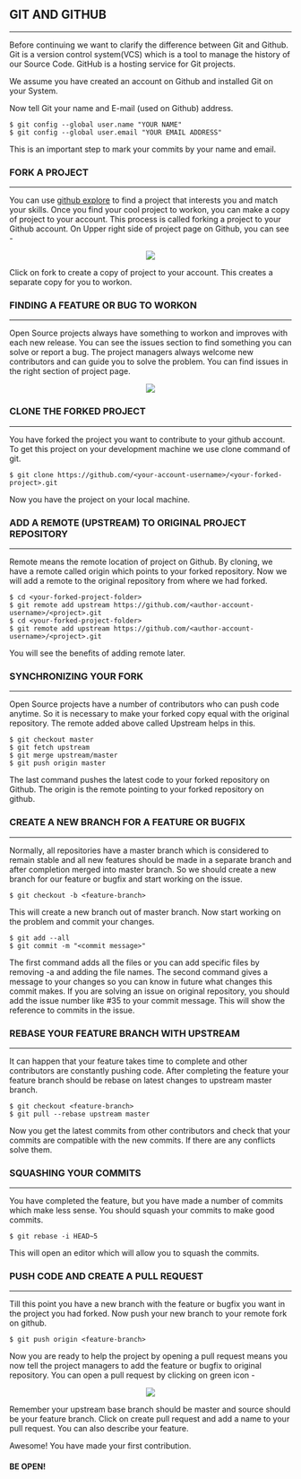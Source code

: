 ## GIT AND GITHUB
***
Before continuing we want to clarify the difference between Git and Github. Git is a version control system(VCS) which is a tool to manage the history of our Source Code. GitHub is a hosting service for Git projects.

We assume you have created an account on Github and installed Git on your System.

Now tell Git your name and E-mail (used on Github) address.
```
$ git config --global user.name "YOUR NAME"
$ git config --global user.email "YOUR EMAIL ADDRESS"
```
This is an important step to mark your commits by your name and email.

### FORK A PROJECT 
***
You can use [github explore](https://github.com/explore) to find a project that interests you and match your skills. Once you find your cool project to workon, you can make a copy of project to your account. This process is called forking a project to your Github account. On Upper right side of project page on Github, you can see -

<p align="center">  <img  src="https://i.imgur.com/P0n6f97.png">  </p>

Click on fork to create a copy of project to your account. This creates a separate copy for you to workon.

### FINDING A FEATURE OR BUG TO WORKON 
***
Open Source projects always have something to workon and improves with each new release. You can see the issues section to find something you can solve or report a bug. The project managers always welcome new contributors and can guide you to solve the problem. You can find issues in the right section of project page.

<p align="center">  <img  src="https://i.imgur.com/czVjpS7.png">  </p>

### CLONE THE FORKED PROJECT 
***
You have forked the project you want to contribute to your github account. To get this project on your development machine we use clone command of git.
```
$ git clone https://github.com/<your-account-username>/<your-forked-project>.git
```
Now you have the project on your local machine.

### ADD A REMOTE (UPSTREAM) TO ORIGINAL PROJECT REPOSITORY 
***
Remote means the remote location of project on Github. By cloning, we have a remote called origin which points to your forked repository. Now we will add a remote to the original repository from where we had forked.
```
$ cd <your-forked-project-folder>
$ git remote add upstream https://github.com/<author-account-username>/<project>.git
$ cd <your-forked-project-folder>
$ git remote add upstream https://github.com/<author-account-username>/<project>.git
```
You will see the benefits of adding remote later.

### SYNCHRONIZING YOUR FORK 
***
Open Source projects have a number of contributors who can push code anytime. So it is necessary to make your forked copy equal with the original repository. The remote added above called Upstream helps in this.
```
$ git checkout master
$ git fetch upstream
$ git merge upstream/master
$ git push origin master
```    
The last command pushes the latest code to your forked repository on Github. The origin is the remote pointing to your forked repository on github.

### CREATE A NEW BRANCH FOR A FEATURE OR BUGFIX 
***
Normally, all repositories have a master branch which is considered to remain stable and all new features should be made in a separate branch and after completion merged into master branch. So we should create a new branch for our feature or bugfix and start working on the issue.
```
$ git checkout -b <feature-branch>
```

This will create a new branch out of master branch. Now start working on the problem and commit your changes.
```
$ git add --all
$ git commit -m "<commit message>"
```

The first command adds all the files or you can add specific files by removing -a and adding the file names. The second command gives a message to your changes so you can know in future what changes this commit makes. If you are solving an issue on original repository, you should add the issue number like #35 to your commit message. This will show the reference to commits in the issue.

### REBASE YOUR FEATURE BRANCH WITH UPSTREAM
***
It can happen that your feature takes time to complete and other contributors are constantly pushing code. After completing the feature your feature branch should be rebase on latest changes to upstream master branch.
```
$ git checkout <feature-branch>
$ git pull --rebase upstream master
```
Now you get the latest commits from other contributors and check that your commits are compatible with the new commits. If there are any conflicts solve them.

### SQUASHING YOUR COMMITS
***
You have completed the feature, but you have made a number of commits which make less sense. You should squash your commits to make good commits.

```
$ git rebase -i HEAD~5
```
This will open an editor which will allow you to squash the commits.

### PUSH CODE AND CREATE A PULL REQUEST 
***
Till this point you have a new branch with the feature or bugfix you want in the project you had forked. Now push your new branch to your remote fork on github.

```
$ git push origin <feature-branch>
```
Now you are ready to help the project by opening a pull request means you now tell the project managers to add the feature or bugfix to original repository. You can open a pull request by clicking on green icon -

<p align="center">  <img  src="https://i.imgur.com/aGaqAD5.png">  </p>

Remember your upstream base branch should be master and source should be your feature branch. Click on create pull request and add a name to your pull request. You can also describe your feature.

Awesome! You have made your first contribution.
#### BE OPEN!
